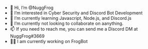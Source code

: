 - 👋 Hi, I’m @NuggFrog
- 👀 I’m interested in Cyber Security and Discord Bot Development
- 🌱 I’m currently learning Javascript, Node.js, and Discord.js
- 💞️ I’m currently not looking to collaborate on aanything.
- 📫 If you need to reach me, you can send me a Discord DM at NuggFrog#3669
- 👨‍💻 I am currently working on FrogBot

<!---
NuggFrog/NuggFrog is a ✨ special ✨ repository because its `README.md` (this file) appears on your GitHub profile.
You can click the Preview link to take a look at your changes.
--->

